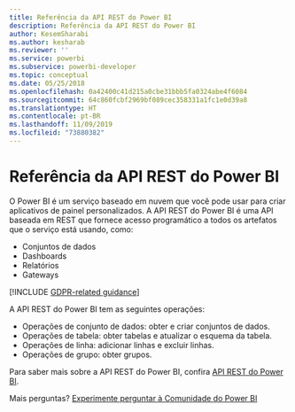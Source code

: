 ```yaml
---
title: Referência da API REST do Power BI
description: Referência da API REST do Power BI
author: KesemSharabi
ms.author: kesharab
ms.reviewer: ''
ms.service: powerbi
ms.subservice: powerbi-developer
ms.topic: conceptual
ms.date: 05/25/2018
ms.openlocfilehash: 0a42400c41d215a0cbe31bbb5fa0324abe4f6084
ms.sourcegitcommit: 64c860fcbf2969bf089cec358331a1fc1e0d39a8
ms.translationtype: HT
ms.contentlocale: pt-BR
ms.lasthandoff: 11/09/2019
ms.locfileid: "73880382"
---
```

# <a name="power-bi-rest-api-reference"></a>Referência da API REST do Power BI

O Power BI é um serviço baseado em nuvem que você pode usar para criar aplicativos de painel personalizados. A API REST do Power BI é uma API baseada em REST que fornece acesso programático a todos os artefatos que o serviço está usando, como:
* Conjuntos de dados
* Dashboards
* Relatórios
* Gateways

[!INCLUDE [GDPR-related guidance](../includes/gdpr-hybrid-note.md)]

A API REST do Power BI tem as seguintes operações:

* Operações de conjunto de dados: obter e criar conjuntos de dados.
* Operações de tabela: obter tabelas e atualizar o esquema da tabela.
* Operações de linha: adicionar linhas e excluir linhas.
* Operações de grupo: obter grupos.

Para saber mais sobre a API REST do Power BI, confira [API REST do Power BI](https://docs.microsoft.com/rest/api/power-bi/).

Mais perguntas? [Experimente perguntar à Comunidade do Power BI](https://community.powerbi.com/)